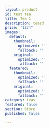 ```yaml
---
layout: product
id: test tea
title: Tea 1
description: teasd
price: "1234"
images:
  default:
    thumbnail:
      optimized: ''
      fallback: ''
    original:
      optimized: ''
      fallback: ''
  featured:
    thumbnail:
      optimized: ''
      fallback: ''
    original:
      optimized: ''
      fallback: ''
category: teas
featured: false
section: Store
published: false

---
```

